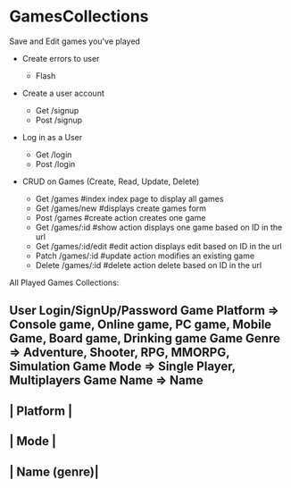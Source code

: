 # GamesCollections

Save and Edit games you've played

* Create errors to user
  * Flash

* Create a user account
  * Get /signup
  * Post /signup

* Log in as a User
  * Get /login
  * Post /login

* CRUD on Games (Create, Read, Update, Delete)
  * Get /games          #index index page to display all games
  * Get /games/new      #displays create games form
  * Post /games         #create action creates one game
  * Get /games/:id      #show action displays one game based on ID in the url 
  * Get /games/:id/edit #edit action displays edit based on ID in the url
  * Patch /games/:id    #update action modifies an existing game
  * Delete /games/:id   #delete action delete based on ID in the url


All Played Games Collections:

User Login/SignUp/Password
Game Platform => Console game, Online game, PC game, Mobile Game, Board game, Drinking game
Game Genre => Adventure, Shooter, RPG, MMORPG, Simulation
Game Mode => Single Player, Multiplayers
Game Name => Name
---------------
| Platform    |
---------------
| Mode        |
---------------
| Name (genre)|
---------------